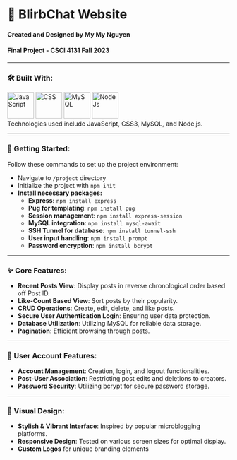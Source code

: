 # 💭 BlirbChat Website
#### Created and Designed by My My Nguyen
#### Final Project - CSCI 4131 Fall 2023
---
### 🛠️ Built With: 
<div>
    <img src="https://cdn.jsdelivr.net/gh/devicons/devicon/icons/javascript/javascript-original.svg" title="JavaScript" alt="JavaScript" width="60" height="60">
    <img src="https://cdn.jsdelivr.net/gh/devicons/devicon/icons/css3/css3-original.svg" title="CSS" alt="CSS" width="60" height="60"/>
    <img src="https://cdn.jsdelivr.net/gh/devicons/devicon/icons/mysql/mysql-original-wordmark.svg" title="MySQL" alt="MySQL" width="60" height="60">
    <img src="https://cdn.jsdelivr.net/gh/devicons/devicon/icons/nodejs/nodejs-original.svg" title="NodeJs" alt="NodeJs" width="60" height="60"/>      
</div>
Technologies used include JavaScript, CSS3, MySQL, and Node.js.

---

### 🚀 Getting Started: 
Follow these commands to set up the project environment:

- Navigate to `/project` directory
- Initialize the project with `npm init`
- **Install necessary packages:**
  - **Express:** `npm install express`
  - **Pug for templating**: `npm install pug`
  - **Session management**: `npm install express-session`
  - **MySQL integration**: `npm install mysql-await`
  - **SSH Tunnel for database**: `npm install tunnel-ssh`
  - **User input handling**: `npm install prompt`
  - **Password encryption**: `npm install bcrypt`

---

### ✨ Core Features:
- **Recent Posts View**: Display posts in reverse chronological order based off Post ID.
- **Like-Count Based View**: Sort posts by their popularity.
- **CRUD Operations**: Create, edit, delete, and like posts.
- **Secure User Authentication Login**: Ensuring user data protection.
- **Database Utilization**: Utilizing MySQL for reliable data storage.
- **Pagination**: Efficient browsing through posts.
---

### 🔑 User Account Features:
- **Account Management**: Creation, login, and logout functionalities.
- **Post-User Association**: Restricting post edits and deletions to creators.
- **Password Security**: Utilizing bcrypt for secure password storage.

---

### 🎨 Visual Design:
- **Stylish & Vibrant Interface**: Inspired by popular microblogging platforms.
- **Responsive Design**: Tested on various screen sizes for optimal display.
- **Custom Logos** for unique branding elements

